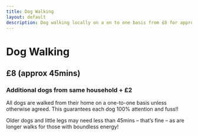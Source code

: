 ```yaml
---
title: Dog Walking
layout: default
description: Dog walking locally on a on to one basis from £8 for approx 45 minutes.
---
```


# Dog Walking
## £8 (approx 45mins)
### Additional dogs from same household + £2

All dogs are walked from their home on a one-to-one basis unless otherwise agreed.
This guarantees each dog 100% attention and fuss!!

Older dogs and little legs may need less than 45mins – that’s fine – as are longer walks for those with boundless energy!